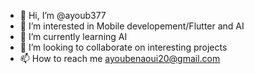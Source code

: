 - 👋 Hi, I’m @ayoub377
- 👀 I’m interested in Mobile developement/Flutter and AI
- 🌱 I’m currently learning AI 
- 💞️ I’m looking to collaborate on interesting projects
- 📫 How to reach me ayoubenaoui20@gmail.com

<!---
ayoub377/ayoub377 is a ✨ special ✨ repository because its `README.md` (this file) appears on your GitHub profile.
You can click the Preview link to take a look at your changes.
--->
